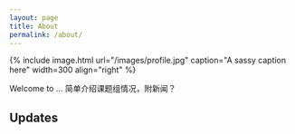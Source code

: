 ```yaml
---
layout: page
title: About
permalink: /about/
---
```


{% include image.html url="/images/profile.jpg" caption="A sassy caption here" width=300 align="right" %}

Welcome to ...
简单介绍课题组情况，附新闻？

<h2>Updates</h2>
